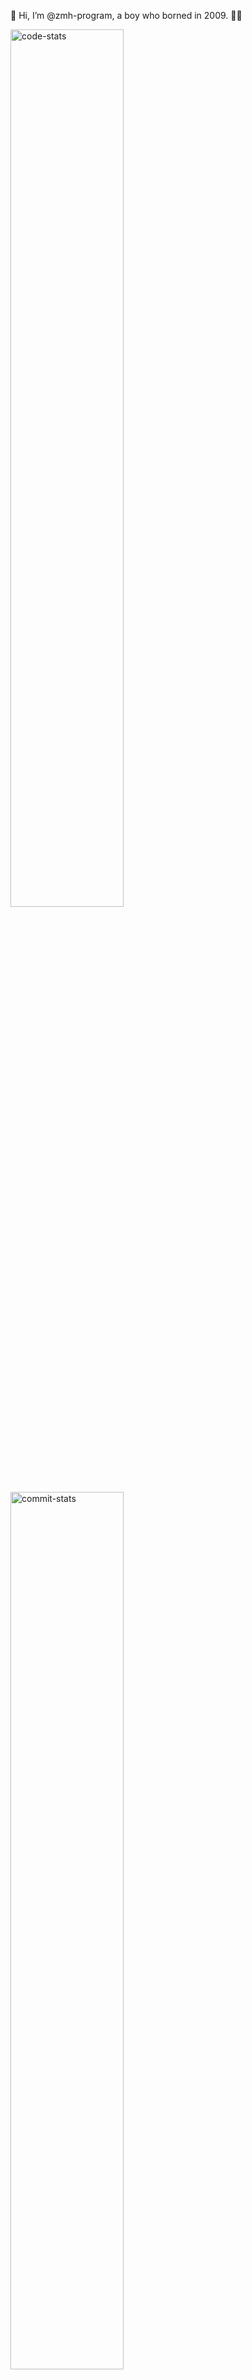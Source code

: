 👋 Hi, I’m @zmh-program, a boy who borned in 2009. 🙋‍♂️

<img src="https://codeline-statistic.zmh-program.repl.co/user/zmh-program" width="60%" alt="code-stats"></img><br>
<img src="https://github-readme-streak-stats.herokuapp.com/?user=zmh-program" width="60%" alt="commit-stats"></img>

## 🌏 From
#### Shandong Donying, **China**
## 🗺 Favorite
##### 🔥 `Machine Learning` (Deep Learning, Reinforcement Learing)
  - 👉 I like to create some games by myself with DL, RL

## ♥ Like
1. 🛡 Network Security (TCP/IP: tcp/udp socket server; http/websocket; icmp; )
2. 🌠 Front-End (including html/css/js, bootstrap, jQuery, Vue)
3. ☄ Back-End (like Django, Flask)
4. 🚤 PyQt5 && PySide2
5. ✈ Arduino && c
6. Database
    - 🌊 SQL (like MySQL, SQLite)
    - ❄ NoSQL (like redis)

## 🌌 Languages
- 🛥 `Pascal`, `html/css/js(x)`, `c`, `python`, `arduino`, `vb script`, `nodeJS` and emmm... `commandline`?
<p>
  <img width="46" height="46" src="https://pascal.org/pascal.png" alt="Pascal">
  <img width="46" height="46" src="https://cdn-icons-png.flaticon.com/128/5968/5968267.png" alt="html">
  <img width="46" height="46" src="https://cdn-icons-png.flaticon.com/128/5968/5968242.png" alt="css">
  <img width="40" height="40" src="https://cdn-icons-png.flaticon.com/128/5968/5968292.png" alt="js">
  <img width="46" height="46" src="https://cdn-icons-png.flaticon.com/512/5968/5968322.png" alt="nodeJS">
  <img width="46" height="46" src="https://vuejs.org/images/logo.png" alt="vueJS">
  <img width="46" height="46" src="https://cdn-icons-png.flaticon.com/128/9089/9089814.png" alt="c">
  <img width="46" height="46" src="https://cdn-icons-png.flaticon.com/128/5968/5968350.png" alt="python">
  <img width="46" height="46" src="https://cdn-icons-png.flaticon.com/128/8304/8304595.png" alt="vb">
  <img width="46" height="46" src="https://cdn.arduino.cc/header-footer/prod/assets/favicon-arduino/favicon.ico" alt="arduino">
  <img width="46" height="46" src="https://cdn-icons-png.flaticon.com/128/7207/7207229.png" alt="cmd">
</p>
